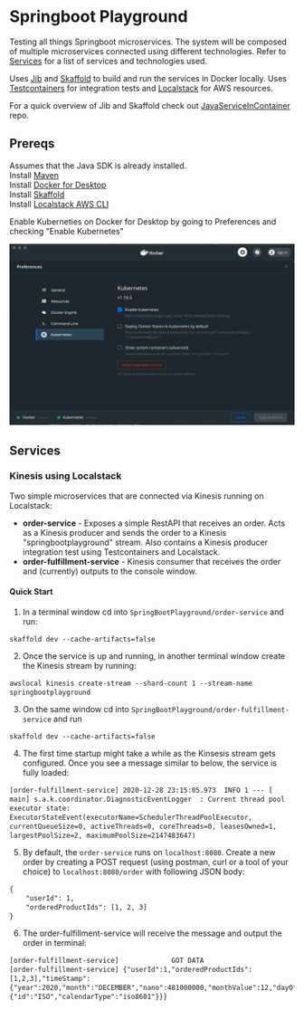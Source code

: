 # Springboot Playground

Testing all things Springboot microservices. The system will be composed of multiple microservices connected using different technologies. Refer to [Services](#services) for a list of services and technologies used.

Uses [Jib](https://github.com/GoogleContainerTools/jib) and
[Skaffold](https://skaffold.dev/) to build and run the services in Docker locally. 
Uses [Testcontainers](https://www.testcontainers.org/modules/localstack/) for integration tests and 
[Localstack](https://github.com/localstack/localstack) for AWS resources. 
  
For a quick overview of Jib and Skaffold check out [JavaServiceInContainer](https://github.com/ZanderAdam/JavaServiceInContainer/blob/master/README.md) repo.
  
## Prereqs

Assumes that the Java SDK is already installed.  
Install [Maven](https://maven.apache.org/)  
Install [Docker for Desktop](https://www.docker.com/products/docker-desktop)  
Install [Skaffold](https://skaffold.dev/docs/install/)  
Install [Localstack AWS CLI](https://github.com/localstack/awscli-local)

Enable Kuberneties on Docker for Desktop by going to Preferences and checking "Enable Kubernetes"

![Docker Preferences](https://raw.githubusercontent.com/ZanderAdam/JavaServiceInContainer/master/docs/dockerPrefs.png)

## Services

### Kinesis using Localstack

Two simple microservices that are connected via Kinesis running on Localstack:

- **order-service** - Exposes a simple RestAPI that receives an order. Acts as a Kinesis producer and sends the order to a Kinesis "springbootplayground" stream. Also contains a Kinesis producer integration test using Testcontainers and Localstack.
- **order-fulfillment-service** - Kinesis consumer that receives the order and (currently) outputs to the console window.

#### Quick Start

1. In a terminal window cd into `SpringBootPlayground/order-service` and run:
 ```
skaffold dev --cache-artifacts=false
 ```
2. Once the service is up and running, in another terminal window create the Kinesis stream by running:
```
awslocal kinesis create-stream --shard-count 1 --stream-name springbootplayground
```
3. On the same window cd into `SpringBootPlayground/order-fulfillment-service` and run 
```
skaffold dev --cache-artifacts=false
 ```
4. The first time startup might take a while as the Kinsesis stream gets configured. Once you see a message similar to below, the service is fully loaded:
```
[order-fulfillment-service] 2020-12-28 23:15:05.973  INFO 1 --- [           main] s.a.k.coordinator.DiagnosticEventLogger  : Current thread pool executor state: ExecutorStateEvent(executorName=SchedulerThreadPoolExecutor, currentQueueSize=0, activeThreads=0, coreThreads=0, leasesOwned=1, largestPoolSize=2, maximumPoolSize=2147483647)
```
5. By default, the `order-service` runs on `localhost:8080`. Create a new order by creating a POST request (using postman, curl or a tool of your choice) to `localhost:8080/order` with following JSON body:
```
{
    "userId": 1,
    "orderedProductIds": [1, 2, 3]
}
```
6. The order-fulfillment-service will receive the message and output the order in terminal:
```
[order-fulfillment-service]             GOT DATA
[order-fulfillment-service] {"userId":1,"orderedProductIds":[1,2,3],"timeStamp":{"year":2020,"month":"DECEMBER","nano":481000000,"monthValue":12,"dayOfMonth":28,"hour":23,"minute":15,"second":24,"dayOfYear":363,"dayOfWeek":"MONDAY","chronology":{"id":"ISO","calendarType":"iso8601"}}}
```
